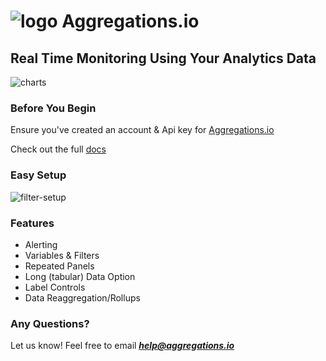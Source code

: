# ![logo](https://aggregations.io/assets/images/logo.svg) Aggregations.io

## Real Time Monitoring Using Your Analytics Data

![charts](https://aggregations.io/assets/images/grafana-charts.png)

### Before You Begin

Ensure you've created an account & Api key for [Aggregations.io](https://app.aggregations.io)

Check out the full [docs](https://aggregations.io/docs/metrics/grafana/)

### Easy Setup

![filter-setup](https://aggregations.io/assets/images/grafana-options-v112.png)

### Features

- Alerting
- Variables & Filters
- Repeated Panels
- Long (tabular) Data Option
- Label Controls
- Data Reaggregation/Rollups

### Any Questions?

Let us know! Feel free to email ***help@aggregations.io***
